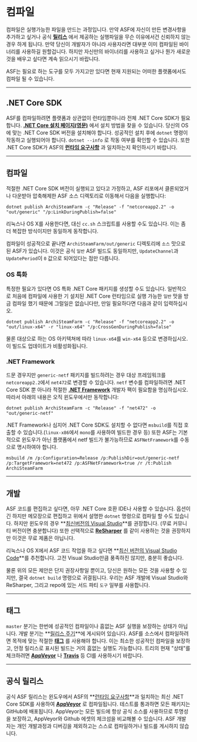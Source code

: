 # 컴파일

컴파일은 실행가능한 파일을 만드는 과정입니다. 만약 ASF에 자신이 만든 변경사항을 추가하고 싶거나 공식 **[릴리스](https://github.com/JustArchiNET/ArchiSteamFarm/releases-ko-KR)** 에서 제공하는 실행파일을 무슨 이유에서건 신뢰하지 않는 경우 하게 됩니다. 만약 당신이 개발자가 아니라 사용자라면 대부분 이미 컴파일된 바이너리를 사용하길 원할겁니다. 하지만 자신만의 바이너리를 사용하고 싶거나 뭔가 새로운 것을 배우고 싶다면 계속 읽으시기 바랍니다.

ASF는 필요로 하는 도구를 모두 가지고만 있다면 현재 지원되는 어떠한 플랫폼에서도 컴파일 될 수 있습니다.

* * *

## .NET Core SDK

ASF를 컴파일하려면 플랫폼과 상관없이 런타임뿐아니라 전체 .NET Core SDK가 필요합니다. **[.NET Core 설치 페이지(영문)](https://dotnet.microsoft.com/download)** 에서 설치 방법을 찾을 수 있습니다. 당신의 OS에 맞는 .NET Core SDK 버전을 설치해야 합니다. 성공적인 설치 후에 `dotnet` 명령이 작동하고 실행되어야 합니다. `dotnet --info` 로 작동 여부를 확인할 수 있습니다. 또한 .NET Core SDK가 ASF의 **[런타임 요구사항](https://github.com/JustArchiNET/ArchiSteamFarm/wiki/Compatibility-ko-KR#runtime-requirements)** 과 일치하는지 확인하시기 바랍니다.

* * *

## 컴파일

적절한 .NET Core SDK 버전이 실행되고 있다고 가정하고, ASF 리포에서 클론되었거나 다운받아 압축해제한 ASF 소스 디렉토리로 이동해서 다음을 실행합니다:

```shell
dotnet publish ArchiSteamFarm -c "Release" -f "netcoreapp2.2" -o "out/generic" "/p:LinkDuringPublish=false"
```

리눅스나 OS X를 사용한다면, 대신 `cc.sh` 스크립트를 사용할 수도 있습니다. 이는 좀 더 복잡한 방식이지만 동일하게 동작합니다.

컴파일이 성공적으로 끝나면 `ArchiSteamFarm/out/generic` 디렉토리에 `소스` 맛으로 된 ASF가 있습니다. 이것은 공식 `일반` ASF 빌드도 동일하지만, `UpdateChannel`과 `UpdatePeriod`이 `0` 값으로 되어있다는 점만 다릅니다.

### OS 특화

특정한 필요가 있다면 OS 특화 .NET Core 패키지를 생성할 수도 있습니다. 일반적으로 처음에 컴파일에 사용한 기 설치된 .NET Core 런타임으로 실행 가능한 `일반` 맛을 방금 컴파일 했기 때문에 그럴일은 없습니다만, 만일 필요하다면 다음과 같이 입력하십시오.

```shell
dotnet publish ArchiSteamFarm -c "Release" -f "netcoreapp2.2" -o "out/linux-x64" -r "linux-x64" "/p:CrossGenDuringPublish=false"
```

물론 대상으로 하는 OS 아키텍쳐에 따라 `linux-x64`를 `win-x64` 등으로 변경하십시오. 이 빌드도 업데이트가 비활성화됩니다.

### .NET Framework

드문 경우지만 `generic-netf` 패키지를 빌드하려는 경우 대상 프레임워크를 `netcoreapp2.2`에서 `net472`로 변경할 수 있습니다. `netf` 변수를 컴파일하려면 .NET Core SDK 뿐 아니라 적절한 **[.NET Framework](https://dotnet.microsoft.com/download/visual-studio-sdks)** 개발자 팩이 필요함을 명심하십시오. 따라서 아래의 내용은 오직 윈도우에서만 동작합니다:

```shell
dotnet publish ArchiSteamFarm -c "Release" -f "net472" -o "out/generic-netf"
```

.NET Framework나 심지어 .NET Core SDK도 설치할 수 없다면 `msbuild`를 직접 호출할 수 있습니다.(`linux-x86`에서 `mono`를 사용하여 빌드한 경우 등) 또한 ASF는 기본적으로 윈도우가 아닌 플랫폼에서 netf 빌드가 불가능하므로 `ASFNetFramework`를 수동으로 명시하여야 합니다.

```shell
msbuild /m /p:Configuration=Release /p:PublishDir=out/generic-netf /p:TargetFramework=net472 /p:ASFNetFramework=true /r /t:Publish ArchiSteamFarm
```

* * *

## 개발

ASF 코드를 편집하고 싶다면, 아무 .NET Core 호환 IDE나 사용할 수 있습니다. 옵션이긴 하지만 메모장으로 편집하고 위에서 설명한 `dotnet` 명령으로 컴파일 할 수도 있습니다. 하지만 윈도우의 경우 **[최신버전의 Visual Studio](https://visualstudio.microsoft.com/downloads)**를 권장합니다. (무료 커뮤니티 버전이면 충분합니다) 또한 선택적으로 **[ReSharper](https://www.jetbrains.com/resharper)** 를 같이 사용하는 것을 권장하지만 이것은 무료 제품은 아닙니다.

리눅스나 OS X에서 ASF 코드 작업을 하고 싶다면 **[최신 버전의 Visual Studio Code](https://code.visualstudio.com/download)**를 추천합니다. 고전 Visual Studio만큼 풍족하진 않지만, 충분히 좋습니다.

물론 위의 모든 제안은 단지 권장사항일 뿐이고, 당신은 원하는 모든 것을 사용할 수 있지만, 결국 `dotnet build` 명령으로 귀결됩니다. 우리는 ASF 개발에 Visual Studio와 ReSharper, 그리고 repo에 있는 서드 파티 `도구` 일부를 사용합니다.

* * *

## 태그

`master` 분기는 한번에 성공적인 컴파일이나 흠없는 ASF 실행을 보장하는 상태가 아닙니다. 개발 분기는 **[릴리스 주기](https://github.com/JustArchiNET/ArchiSteamFarm/wiki/Release-cycle-ko-KR)**에 게시되어 있습니다. ASF를 소스에서 컴파일하려면 목적에 맞는 적절한 **[태그](https://github.com/JustArchiNET/ArchiSteamFarm/tags)** 를 사용해야 합니다. 이는 최소한 성공적인 컴파일을 보장하고, 안정 릴리스로 표시된 빌드는 거의 흠없는 실행도 가능합니다. 트리의 현재 "상태"를 체크하려면 **[AppVeyor](https://ci.appveyor.com/project/JustArchi/ArchiSteamFarm)** 나 **[Travis](https://travis-ci.com/JustArchiNET/ArchiSteamFarm)** 등 CI를 사용하시기 바랍니다.

* * *

## 공식 릴리스

공식 ASF 릴리스는 윈도우에서 ASF의 **[런타임 요구사항](https://github.com/JustArchiNET/ArchiSteamFarm/wiki/Compatibility-ko-KR#runtime-requirements)**과 일치하는 최신 .NET Core SDK를 사용하여 **[AppVeyor](https://ci.appveyor.com/project/JustArchi/ArchiSteamFarm)** 로 컴파일됩니다. 테스트를 통과하면 모든 패키지는 GitHub에 배포됩니다. AppVeyor는 모든 빌드에 항상 공식 소스를 사용하므로 투명성을 보장하고, AppVeyor와 Github 에셋의 체크섬을 비교해볼 수 있습니다. ASF 개발자는 개인 개발과정과 디버깅을 제외하고는 스스로 컴파일하거나 빌드를 게시하지 않습니다.